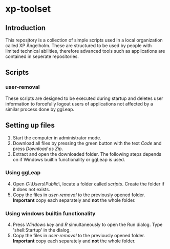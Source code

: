 # xp-toolset

## Introduction

This repository is a collection of simple scripts used in a local organization called XP Ängelholm. These are structured to be used by people with limited technical abilities, therefore advanced tools such as applications are contained in seperate repositories.

## Scripts

### user-removal

These scripts are designed to be executed during startup and deletes user information to forcefully logout users of applications not affected by a similar process done by ggLeap.

## Setting up files

1. Start the computer in administrator mode.
2. Download all files by pressing the green button with the text _Code_ and press _Download as Zip_.
3. Extract and open the downloaded folder. The following steps depends on if Windows builtin functionality or ggLeap is used.

### Using ggLeap

4. Open _C:\\Users\\Public\\_, locate a folder called _scripts_. Create the folder if it does not exists.
5. Copy the files in _user-removal_ to the previously opened folder. **Important** copy each separately and **not** the whole folder.

### Using windows builtin functionality

4. Press _Windows key_ and _R_ simultaneously to open the Run dialog. Type 'shell:Startup' in the dialog.
5. Copy the files in _user-removal_ to the previously opened folder. **Important** copy each separately and **not** the whole folder.

